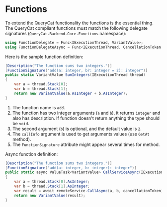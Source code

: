 # Functions

To extend the QueryCat functionality the functions is the essential thing. The QueryCat compliant functions must match the following delegate signatures (`QueryCat.Backend.Core.Functions` namespace):

```csharp
using FunctionDelegate = Func<IExecutionThread, VariantValue>;
using FunctionDelegateAsync = Func<IExecutionThread, CancellationToken, ValueTask<VariantValue>>;
```

Here is the sample function definition:

```csharp
[Description("The function sums two integers.")]
[FunctionSignature("add(a: integer, b?: integer = 2): integer")]
public static VariantValue SumIntegers(IExecutionThread thread)
{
    var a = thread.Stack[0];
    var b = thread.Stack[1];
    return new VariantValue(a.AsInteger + b.AsInteger);
}
```

1. The function name is `add`.
2. The function has two integer arguments (`a` and `b`), it returns `integer` and also has description. If function doesn't return anything the type should be `void`.
3. The second argument (`b`) is optional, and the default value is `2`.
4. The `callInfo` argument is used to get arguments values (use `GetAt` method).
5. The `FunctionSignature` attribute might appear several times for method.

Async function definition:

```csharp
[Description("The function sums two integers.")]
[FunctionSignature("add(a: integer, b: integer): integer")]
public static async ValueTask<VariantValue> CallServiceAsync(IExecutionThread thread, CancellationToken cancellationToken)
{
    var a = thread.Stack[0].AsInteger;
    var b = thread.Stack[1].AsInteger;
    var result = await remoteService.CallAsync(a, b, cancellationToken);
    return new VariantValue(result);
}
```
